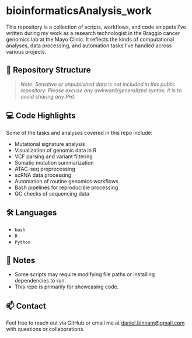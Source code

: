 # bioinformaticsAnalysis_work

This repository is a collection of scripts, workflows, and code snippets I’ve written during my work as a research technologist in the Braggio cancer genomics lab at the Mayo Clinic. It reflects the kinds of computational analyses, data processing, and automation tasks I’ve handled across various projects.

## 📂 Repository Structure


> *Note: Sensitive or unpublished data is not included in this public repository. Please excuse any awkward/generalized syntax, it is to avoid sharing any PHI.*

## 💻 Code Highlights

Some of the tasks and analyses covered in this repo include:

- Mutational signature analysis
- Visualization of genomic data in R
- VCF parsing and variant filtering
- Somatic mutation summarization
- ATAC-seq preprocessing
- scRNA data processing
- Automation of routine genomics workflows
- Bash pipelines for reproducible processing
- QC checks of sequencing data

## 🛠️ Languages

- `bash`
- `R`
- `Python`

## 📎 Notes

- Some scripts may require modifying file paths or installing dependencies to run.
- This repo is primarily for showcasing code.

## 📫 Contact

Feel free to reach out via GitHub or email me at daniel.bihnam@gmail.com with questions or collaborations.
